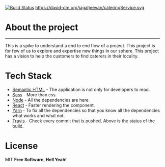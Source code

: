[![Build Status](https://travis-ci.org/jagatjeevan/cateringService.svg?branch=master)](https://travis-ci.org/jagatjeevan/cateringService) 
https://david-dm.org/jagatjeevan/cateringService.svg

# About the project
---
This is a spike to understand a end to end flow of a project. This project is for few of us to explore and expertise new things in our sphere. This project has a vision to help the customers to find caterers in their locality.

# Tech Stack
* [Semantic HTML]() - The application is not only for developers to read.
* [Sass](https://sass-lang.com/) - More than css.
* [Node](nodejs.org) - All the dependencies are here.
* [React](https://reactjs.org/) - Faster rendering the component.
* [Yarn](https://yarnpkg.com/en/) - To fix all the dependencies so that you know all the dependencies what works and what not.
* [Travis](https://travis-ci.org/) - Check every commit that is pushed. Above is the status of the build.

# License
MIT
**Free Software, Hell Yeah!**
